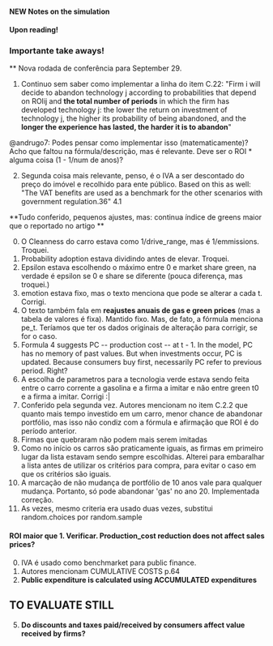#### NEW Notes on the simulation

#### Upon reading!

### Importante take aways!

** Nova rodada de conferência para September 29.

1. Continuo sem saber como implementar a linha do item C.22: "Firm i will decide to abandon technology j 
according to probabilities that depend on ROIij
and **the total number of periods** in which the firm has developed technology j: the lower the return on
investment of technology j, the higher its probability of being abandoned, and the **longer the experience
has lasted, the harder it is to abandon**"

@andrugo7: Podes pensar como implementar isso (matematicamente)? Acho que faltou na fórmula/descrição, mas é relevante.
Deve ser o ROI * alguma coisa (1 - 1/num de anos)?

2. Segunda coisa mais relevante, penso, é o IVA a ser descontado do preço do imóvel e recolhido para ente público.
Based on this as well: "The VAT benefits are used as a benchmark for the other
scenarios with government regulation.36" 4.1



**Tudo conferido, pequenos ajustes, mas: continua índice de greens maior que o reportado no artigo
**

0. O Cleanness do carro estava como 1/drive_range, mas é 1/emmissions. Troquei.
1. Probability adoption estava dividindo antes de elevar. Troquei.
2. Epsilon estava escolhendo o máximo entre 0 e market share green, na verdade é epsilon se 0 e share se diferente 
(pouca diferença, mas troquei.)
3. emotion estava fixo, mas o texto menciona que pode se alterar a cada t. Corrigi.
4. O texto também fala em **reajustes anuais de gas e green prices** (mas a tabela de valores é fixa). Mantido fixo.
Mas, de fato, a fórmula menciona pe_t. Teríamos que ter os dados originais de alteração para corrigir, se for o caso.
5. Formula 4 suggests PC -- production cost -- at t - 1. In the model, PC has no memory of past values. But when 
investments occur, PC is updated. Because consumers buy first, necessarily PC refer to previous period. Right?
6. A escolha de parametros para a tecnologia verde estava sendo feita entre o carro corrente a gasolina e a firma 
a imitar e não entre green t0 e a firma a imitar. Corrigi :|
7. Conferido pela segunda vez. Autores mencionam no item C.2.2 que quanto mais tempo investido em um carro, menor chance
de abandonar portfólio, mas isso não condiz com a fórmula e afirmação que ROI é do período anterior. 
8. Firmas que quebraram não podem mais serem imitadas
9. Como no início os carros são praticamente iguais, as firmas em primeiro lugar da lista estavam sendo sempre 
escolhidas. Alterei para embaralhar a lista antes de utilizar os critérios para compra, para evitar o caso em que os 
critérios são iguais.
10. A marcação de não mudança de portfólio de 10 anos vale para qualquer mudança. Portanto, só pode abandonar 'gas' no
ano 20. Implementada correção.
11. As vezes, mesmo criteria era usado duas vezes, substitui random.choices por random.sample

#### ROI maior que 1. Verificar. Production_cost reduction does not affect sales prices?

0. IVA é usado como benchmarket para public finance.
1. Autores mencionam CUMULATIVE COSTS p.64
6. **Public expenditure is calculated using ACCUMULATED expenditures**

## TO EVALUATE STILL
5. **Do discounts and taxes paid/received by consumers affect value received by firms?**

 